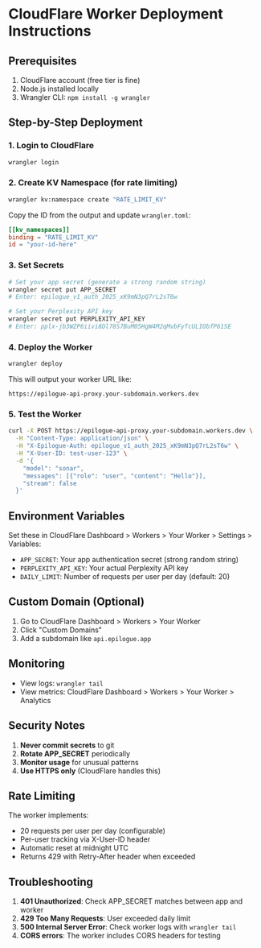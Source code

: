 # CloudFlare Worker Deployment Instructions

## Prerequisites
1. CloudFlare account (free tier is fine)
2. Node.js installed locally
3. Wrangler CLI: `npm install -g wrangler`

## Step-by-Step Deployment

### 1. Login to CloudFlare
```bash
wrangler login
```

### 2. Create KV Namespace (for rate limiting)
```bash
wrangler kv:namespace create "RATE_LIMIT_KV"
```
Copy the ID from the output and update `wrangler.toml`:
```toml
[[kv_namespaces]]
binding = "RATE_LIMIT_KV"
id = "your-id-here"
```

### 3. Set Secrets
```bash
# Set your app secret (generate a strong random string)
wrangler secret put APP_SECRET
# Enter: epilogue_v1_auth_2025_xK9mN3pQ7rL2sT6w

# Set your Perplexity API key
wrangler secret put PERPLEXITY_API_KEY
# Enter: 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
```

### 4. Deploy the Worker
```bash
wrangler deploy
```

This will output your worker URL like:
```
https://epilogue-api-proxy.your-subdomain.workers.dev
```

### 5. Test the Worker
```bash
curl -X POST https://epilogue-api-proxy.your-subdomain.workers.dev \
  -H "Content-Type: application/json" \
  -H "X-Epilogue-Auth: epilogue_v1_auth_2025_xK9mN3pQ7rL2sT6w" \
  -H "X-User-ID: test-user-123" \
  -d '{
    "model": "sonar",
    "messages": [{"role": "user", "content": "Hello"}],
    "stream": false
  }'
```

## Environment Variables

Set these in CloudFlare Dashboard > Workers > Your Worker > Settings > Variables:

- `APP_SECRET`: Your app authentication secret (strong random string)
- `PERPLEXITY_API_KEY`: Your actual Perplexity API key
- `DAILY_LIMIT`: Number of requests per user per day (default: 20)

## Custom Domain (Optional)

1. Go to CloudFlare Dashboard > Workers > Your Worker
2. Click "Custom Domains"
3. Add a subdomain like `api.epilogue.app`

## Monitoring

- View logs: `wrangler tail`
- View metrics: CloudFlare Dashboard > Workers > Your Worker > Analytics

## Security Notes

1. **Never commit secrets** to git
2. **Rotate APP_SECRET** periodically
3. **Monitor usage** for unusual patterns
4. **Use HTTPS only** (CloudFlare handles this)

## Rate Limiting

The worker implements:
- 20 requests per user per day (configurable)
- Per-user tracking via X-User-ID header
- Automatic reset at midnight UTC
- Returns 429 with Retry-After header when exceeded

## Troubleshooting

1. **401 Unauthorized**: Check APP_SECRET matches between app and worker
2. **429 Too Many Requests**: User exceeded daily limit
3. **500 Internal Server Error**: Check worker logs with `wrangler tail`
4. **CORS errors**: The worker includes CORS headers for testing